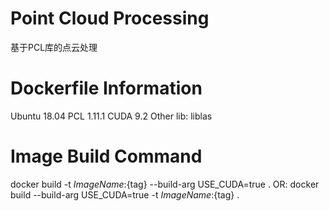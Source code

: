 # Point Cloud Processing
基于PCL库的点云处理

# Dockerfile Information
Ubuntu 18.04
PCL 1.11.1
CUDA 9.2
Other lib: liblas

# Image Build Command
docker build -t ${ImageName}:${tag} --build-arg USE_CUDA=true .
OR: docker build --build-arg USE_CUDA=true -t ${ImageName}:${tag} .
